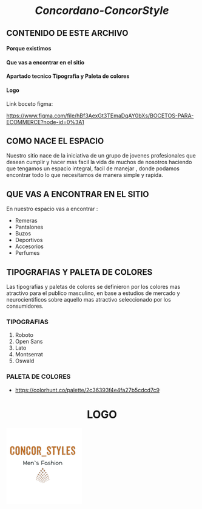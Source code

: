 ***<h1 align ="center"> Concordano-ConcorStyle</h1>***


##  **CONTENIDO DE ESTE ARCHIVO**


#### Porque existimos
#### Que vas a encontrar en el sitio
#### Apartado tecnico Tipografia y Paleta de colores
#### Logo

Link boceto figma: 

https://www.figma.com/file/hBf3AexGt3TEmaDqAY0bXs/BOCETOS-PARA-ECOMMERCE?node-id=0%3A1
## COMO NACE EL ESPACIO

Nuestro sitio nace de la iniciativa de un grupo de jovenes profesionales que desean cumplir y hacer mas facil la vida de muchos de nosotros
haciendo que tengamos un espacio integral, facil de manejar , donde podamos encontrar todo lo que necesitamos de manera simple y rapida.

##  QUE VAS A ENCONTRAR EN EL SITIO

En nuestro espacio vas a encontrar :

* Remeras
* Pantalones 
* Buzos
* Deportivos
* Accesorios
* Perfumes


## TIPOGRAFIAS Y PALETA DE COLORES

Las tipografias y paletas de colores se definieron por los colores mas atractivo para el publico masculino, en base a estudios de mercado y neurocientificos sobre aquello mas atractivo seleccionado por los consumidores.

### TIPOGRAFIAS

1. Roboto
2. Open Sans
3. Lato
4. Montserrat
5. Oswald

### PALETA DE COLORES

* https://colorhunt.co/palette/2c36393f4e4fa27b5cdcd7c9


<!-- ## LOGO -->
**<h1 align ="center"> LOGO</h1>**

![ScreenShot](LogoSample.jpg)



